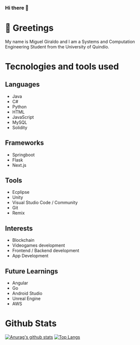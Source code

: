 ### Hi there 👋

# 🤝 Greetings
My name is Miguel Giraldo and I am a Systems and Computation Engineering Student from the University of Quindío.

# Tecnologies and tools used

## Languages
- Java
- C#
- Python
- HTML
- JavaScript
- MySQL
- Solidity

## Frameworks
- Springboot
- Flask
- Next.js

## Tools
- Ecplipse
- Unity
- Visual Studio Code / Community
- Git
- Remix

## Interests
- Blockchain
- Videogames development
- Frontend / Backend development
- App Development

## Future Learnings
- Angular
- Go
- Android Studio
- Unreal Engine
- AWS

# Github Stats
[![Anurag's github stats](https://github-readme-stats.vercel.app/api?DONMDASH=anuraghazra)](https://github.com/anuraghazra/github-readme-stats)
[![Top Langs](https://github-readme-stats.vercel.app/api/top-langs/?DONMDASH=anuraghazra&layout=compact)](https://github.com/anuraghazra/github-readme-stats)
<!--
**DONMDASH/DONMDASH** is a ✨ _special_ ✨ repository because its `README.md` (this file) appears on your GitHub profile.

Here are some ideas to get you started:

- 🔭 I’m currently working on ...
- 🌱 I’m currently learning ...
- 👯 I’m looking to collaborate on ...
- 🤔 I’m looking for help with ...
- 💬 Ask me about ...
- 📫 How to reach me: ...
- 😄 Pronouns: ...
- ⚡ Fun fact: ...
-->
